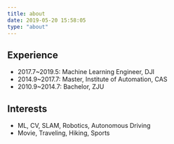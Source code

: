 ```yaml
---
title: about
date: 2019-05-20 15:58:05
type: "about"
---
```


## Experience
* 2017.7~2019.5: Machine Learning Engineer, DJI
* 2014.9~2017.7: Master, Institute of Automation, CAS
* 2010.9~2014.7: Bachelor, ZJU

## Interests
- ML, CV, SLAM, Robotics, Autonomous Driving
- Movie, Traveling, Hiking, Sports